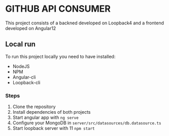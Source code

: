 # GITHUB API CONSUMER
This project consists of a backned developed on Loopback4 and a frontend developed on Angular12

## Local run
To run this project locally you need to have installed:
* NodeJS
* NPM
* Angular-cli
* Loopback-cli

### Steps
1. Clone the repository
2. Install dependencies of both projects
3. Start angular app with `ng serve`
4. Configure your MongoDB in `server/src/datasources/db.datasource.ts`
5. Start loopback server with 11 `npm start`